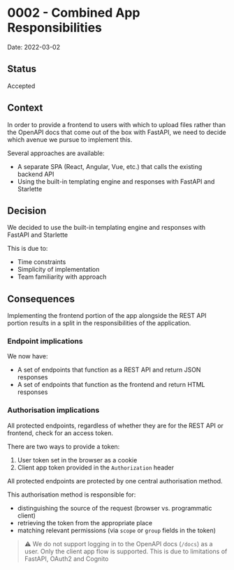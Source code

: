# 0002 - Combined App Responsibilities 
Date: 2022-03-02

## Status
Accepted

## Context

In order to provide a frontend to users with which to upload files rather than the OpenAPI docs that come out of the box with FastAPI,
we need to decide which avenue we pursue to implement this.

Several approaches are available:
- A separate SPA (React, Angular, Vue, etc.) that calls the existing backend API
- Using the built-in templating engine and responses with FastAPI and Starlette


## Decision 
We decided to use the built-in templating engine and responses with FastAPI and Starlette

This is due to:
- Time constraints
- Simplicity of implementation
- Team familiarity with approach 

## Consequences
Implementing the frontend portion of the app alongside the REST API portion results in a split in the responsibilities of the application.

### Endpoint implications
We now have:
- A set of endpoints that function as a REST API and return JSON responses
- A set of endpoints that function as the frontend and return HTML responses

### Authorisation implications
All protected endpoints, regardless of whether they are for the REST API or frontend, check for an access token.

There are two ways to provide a token:
1. User token set in the browser as a cookie
2. Client app token provided in the `Authorization` header

All protected endpoints are protected by one central authorisation method.

This authorisation method is responsible for:
- distinguishing the source of the request (browser vs. programmatic client)
- retrieving the token from the appropriate place 
- matching relevant permissions (via `scope` or `group` fields in the token) 

> ⚠️ We do not support logging in to the OpenAPI docs (`/docs`) as a user. Only the client app flow is supported. This is due to limitations of FastAPI, OAuth2 and Cognito 